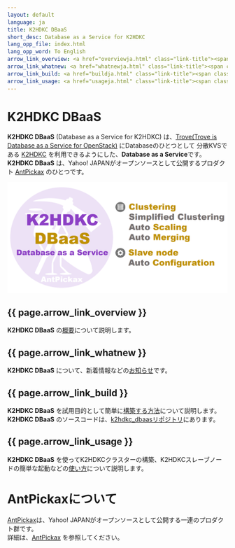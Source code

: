 ```yaml
---
layout: default
language: ja
title: K2HDKC DBaaS
short_desc: Database as a Service for K2HDKC
lang_opp_file: index.html
lang_opp_word: To English
arrow_link_overview: <a href="overviewja.html" class="link-title"><span class="arrow-base link-arrow-right"></span>概要</a>
arrow_link_whatnew: <a href="whatnewja.html" class="link-title"><span class="arrow-base link-arrow-right"></span>お知らせ</a>
arrow_link_build: <a href="buildja.html" class="link-title"><span class="arrow-base link-arrow-right"></span>環境構築</a>
arrow_link_usage: <a href="usageja.html" class="link-title"><span class="arrow-base link-arrow-right"></span>使い方</a>
---
```


# **K2HDKC DBaaS**
**K2HDKC DBaaS** (Database as a Service for K2HDKC) は、[Trove(Trove is Database as a Service for OpenStack)](https://wiki.openstack.org/wiki/Trove) にDatabaseのひとつとして 分散KVSである [K2HDKC](https://k2hdkc.antpick.ax/indexja.html) を利用できるようにした、**Database as a Service**です。  
**K2HDKC DBaaS** は、Yahoo! JAPANがオープンソースとして公開するプロダクト [AntPickax](https://antpick.ax/indexja.html) のひとつです。  

![K2HDKC DBaaS](images/top_k2hdkc_dbaas.png)

## {{ page.arrow_link_overview }}
**K2HDKC DBaaS** の[概要](overviewja.html)について説明します。  

## {{ page.arrow_link_whatnew }}
**K2HDKC DBaaS** について、新着情報などの[お知らせ](whatnewja.html)です。

## {{ page.arrow_link_build }}
**K2HDKC DBaaS** を試用目的として簡単に[構築する方法](buildja.html)について説明します。  
**K2HDKC DBaaS** のソースコードは、[k2hdkc_dbaasリポジトリ](https://github.com/yahoojapan/k2hdkc_dbaas)にあります。  

## {{ page.arrow_link_usage }}
**K2HDKC DBaaS** を使ってK2HDKCクラスターの構築、K2HDKCスレーブノードの簡単な起動などの[使い方](usageja.html)について説明します。  

# **AntPickaxについて**
[AntPickax](https://antpick.ax/indexja.html)は、Yahoo! JAPANがオープンソースとして公開する一連のプロダクト群です。  
詳細は、[AntPickax](https://antpick.ax/indexja.html) を参照してください。
